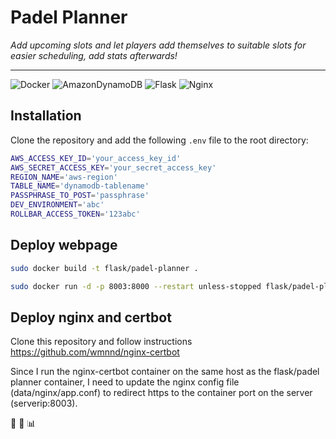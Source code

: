 # Padel Planner
*Add upcoming slots and let players add themselves to suitable slots for easier scheduling, add stats afterwards!*

---

![Docker](https://img.shields.io/badge/docker-%230db7ed.svg?style=for-the-badge&logo=docker&logoColor=white)
![AmazonDynamoDB](https://img.shields.io/badge/Amazon%20DynamoDB-4053D6?style=for-the-badge&logo=Amazon%20DynamoDB&logoColor=white)
![Flask](https://img.shields.io/badge/flask-%23000.svg?style=for-the-badge&logo=flask&logoColor=white)
![Nginx](https://img.shields.io/badge/nginx-%23009639.svg?style=for-the-badge&logo=nginx&logoColor=white)

## Installation
Clone the repository and add the following `.env` file to the root directory:


```bash
AWS_ACCESS_KEY_ID='your_access_key_id'
AWS_SECRET_ACCESS_KEY='your_secret_access_key'
REGION_NAME='aws-region'
TABLE_NAME='dynamodb-tablename'
PASSPHRASE_TO_POST='passphrase'
DEV_ENVIRONMENT='abc'
ROLLBAR_ACCESS_TOKEN='123abc'
```

## Deploy webpage
```bash
sudo docker build -t flask/padel-planner .
```
```bash
sudo docker run -d -p 8003:8000 --restart unless-stopped flask/padel-planner
```


## Deploy nginx and certbot

Clone this repository and follow instructions
https://github.com/wmnnd/nginx-certbot

Since I run the nginx-certbot container on the same host as the flask/padel planner container, I need to update the
nginx config file (data/nginx/app.conf) to redirect https to the container port on the server (serverip:8003).

:tennis: :calendar: :bar_chart:
